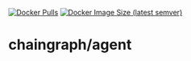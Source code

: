 [![Docker Pulls](https://img.shields.io/docker/pulls/chaingraph/agent)](https://hub.docker.com/r/chaingraph/agent)
[![Docker Image Size (latest semver)](https://img.shields.io/docker/image-size/chaingraph/agent)](https://hub.docker.com/r/chaingraph/agent/tags)

# chaingraph/agent
